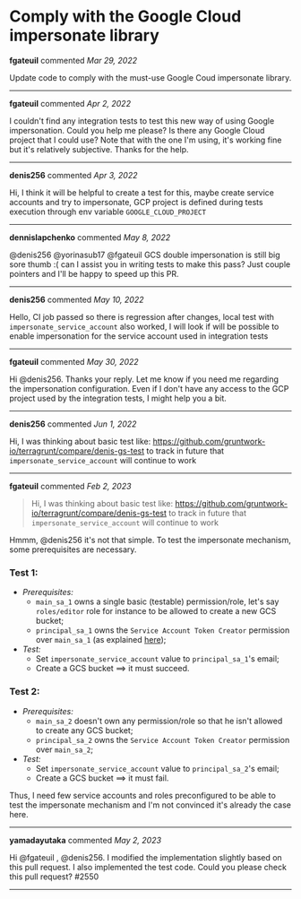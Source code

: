 # Comply with the Google Cloud impersonate library

**fgateuil** commented *Mar 29, 2022*

Update code to comply with the must-use Google Coud impersonate library.
<br />
***


**fgateuil** commented *Apr 2, 2022*

I couldn't find any integration tests to test this new way of using Google impersonation. Could you help me please? Is there any Google Cloud project that I could use? Note that with the one I'm using, it's working fine but it's relatively subjective.
Thanks for the help.
***

**denis256** commented *Apr 3, 2022*

Hi,
I think it will be helpful to create a test for this, maybe create service accounts and try to impersonate, GCP project is defined during tests execution through env variable `GOOGLE_CLOUD_PROJECT`
***

**dennislapchenko** commented *May 8, 2022*

@denis256 @yorinasub17 @fgateuil GCS double impersonation is still big sore thumb :( can I assist you in writing tests to make this pass? Just couple pointers and I'll be happy to speed up this PR.
***

**denis256** commented *May 10, 2022*

Hello,
CI job passed so there is regression after changes, local test with `impersonate_service_account` also worked, I will look if will be possible to enable impersonation for the service account used in integration tests
***

**fgateuil** commented *May 30, 2022*

Hi @denis256. Thanks your reply.
Let me know if you need me regarding the impersonation configuration. Even if I don't have any access to the GCP project used by the integration tests, I might help you a bit.
***

**denis256** commented *Jun 1, 2022*

Hi,
I was thinking about basic test like: https://github.com/gruntwork-io/terragrunt/compare/denis-gs-test to track in future that `impersonate_service_account` will continue to work
***

**fgateuil** commented *Feb 2, 2023*

> Hi, I was thinking about basic test like: https://github.com/gruntwork-io/terragrunt/compare/denis-gs-test to track in future that `impersonate_service_account` will continue to work

Hmmm, @denis256 it's not that simple. To test the impersonate mechanism, some prerequisites are necessary.

### Test 1:
* _Prerequisites:_
  * `main_sa_1` owns a single basic (testable) permission/role, let's say `roles/editor` role for instance to be allowed to create a new GCS bucket;
  * `principal_sa_1` owns the `Service Account Token Creator` permission over `main_sa_1` (as explained [here](https://cloud.google.com/iam/docs/impersonating-service-accounts#impersonate-sa-level));
* _Test:_
  * Set `impersonate_service_account` value to `principal_sa_1`'s email;
  * Create a GCS bucket ==> it must succeed.

### Test 2:
* _Prerequisites:_
  * `main_sa_2` doesn't own any permission/role so that he isn't allowed to create any GCS bucket;
  * `principal_sa_2` owns the `Service Account Token Creator` permission over `main_sa_2`;
* _Test:_
  * Set `impersonate_service_account` value to `principal_sa_2`'s email;
  * Create a GCS bucket ==> it must fail.

Thus, I need few service accounts and roles preconfigured to be able to test the impersonate mechanism and I'm not convinced it's already the case here.
***

**yamadayutaka** commented *May 2, 2023*

Hi @fgateuil , @denis256.
I modified the implementation slightly based on this pull request.
I also implemented the test code.
Could you please check this pull request? #2550
***

